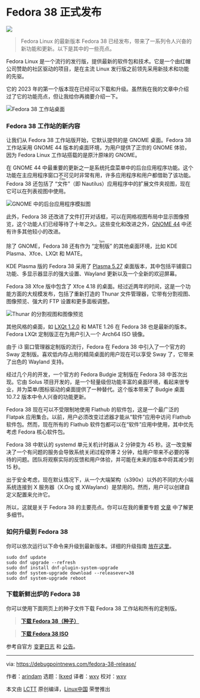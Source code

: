 [#]: subject: "Fedora 38 is Officially Released. This is What’s New"
[#]: via: "https://debugpointnews.com/fedora-38-release/"
[#]: author: "arindam https://debugpointnews.com/author/dpicubegmail-com/"
[#]: collector: "lkxed"
[#]: translator: "wxy"
[#]: reviewer: "wxy"
[#]: publisher: "wxy"
[#]: url: "https://linux.cn/article-15741-1.html"

Fedora 38 正式发布
======

![][0]

> Fedora Linux 的最新版本 Fedora 38 已经发布，带来了一系列令人兴奋的新功能和更新。以下是其中的一些亮点。

Fedora Linux 是一个流行的发行版，提供最新的软件包和技术。它是一个由红帽公司赞助的社区驱动的项目，是在主流 Linux 发行版之前领先采用新技术和功能的先驱。

它的 2023 年的第一个版本现在已经可以下载和升级。虽然我在我的文章中介绍过了它的功能亮点，但让我给你再摘要介绍一下。

![Fedora 38 工作站桌面][1]

### Fedora 38 工作站的新内容

让我们从 Fedora 38 工作站版开始，它默认提供的是 GNOME 桌面。Fedora 38 工作站采用 GNOME 44 版本的桌面环境，为用户提供了正宗的 GNOME 体验，因为 Fedora Linux 工作站搭载的是原汁原味的 GNOME。

在 GNOME 44 中最重要的更新之一是系统托盘菜单中的后台应用程序功能。这个功能在主应用程序窗口不可见时非常有用，许多应用程序和用户都借助了该功能。Fedora 38 还包括了 “<ruby>文件<rt>Files</rt></ruby>”（即 Nautilus）应用程序中的扩展文件夹视图，现在它可以在列表视图中使用。

![GNOME 中的后台应用程序模拟图][2]

此外，Fedora 38 还改进了文件打开对话框，可以在网格视图布局中显示图像预览，这个功能人们已经等待了十年之久。这些变化和改进之外，[GNOME 44][3] 中还有许多其他较小的改进。

除了 GNOME，Fedora 38 还有作为 “<ruby>定制版<rt>Spin</rt></ruby>” 的其他桌面环境，比如 KDE Plasma、Xfce、LXQt 和 MATE。

KDE Plasma 版的 Fedora 38 采用了 [Plasma 5.27][4] 桌面版本，其中包括平铺窗口功能、多显示器显示的强大设置、Wayland 更新以及一个全新的欢迎屏幕。

Fedora 38 Xfce 版中包含了 Xfce 4.18 的桌面。经过近两年的时间，这是一个功能方面的大规模发布，包括了重新打造的 Thunar 文件管理器，它带有分割视图、图像预览、强大的 FTP 设置和更多面板调整。

![Thunar 的分割视图和图像预览][5]

其他风格的桌面，如 [LXQt 1.2.0][6] 和 MATE 1.26 在 Fedora 38 也是最新的版本。Fedora LXQt 定制版正在为用户引入一个 Arch64 ISO 镜像。

由于 i3 窗口管理器定制版的流行，Fedora 在 Fedora 38 中引入了一个官方的 Sway 定制版。喜欢低内存占用的精简桌面的用户现在可以享受 Sway 了，它带来了出色的 Wayland 支持。

经过几个月的开发，一个官方的 Fedora Budgie 定制版在 Fedora 38 中首次出现。它由 Solus 项目开发的，是一个轻量级但功能丰富的桌面环境，看起来很专业，并为菜单/图标驱动的桌面提供了一种替代。这个版本带来了 Budgie 桌面 10.7.2 版本中令人兴奋的功能更新。

Fedora 38 现在可以不受限制地使用 Flathub 的软件包，这是一个最广泛的 Flatpak 应用集合。以前，用户必须改变过滤器才能从“软件”应用中访问 Flathub 软件包。然而，现在所有的 Flathub 软件包都可以在“软件”应用中使用，其中优先考虑 Fedora 核心软件包。

Fedora 38 中默认的 systemd 单元关机计时器从 2 分钟变为 45 秒。这一改变解决了一个有问题的服务会导致系统关闭过程停滞 2 分钟，给用户带来不必要的等待的问题。团队将观察实际的反馈和用户体验，并可能在未来的版本中将其减少到 15 秒。

出于安全考虑，现在默认情况下，从一个大端架构（s390x）以外的不同的大小端系统连接到 X 服务器（X.Org 或 XWayland）是禁用的。然而，用户可以创建自定义配置来允许它。

所以，这就是关于 Fedora 38 的主要亮点。你可以在我的重要专题 [文章][7] 中了解更多细节。

### 如何升级到 Fedora 38

你可以依次运行以下命令来升级到最新版本。详细的升级指南 [放在这里][8]。

```
sudo dnf update
sudo dnf upgrade --refresh
sudo dnf install dnf-plugin-system-upgrade
sudo dnf system-upgrade download --releasever=38
sudo dnf system-upgrade reboot
```

### 下载新鲜出炉的 Fedora 38

你可以使用下面网页上的种子文件下载 Fedora 38 工作站和所有的定制版。

> **[下载 Fedora 38（种子）][9]**

> **[下载 Fedora 38 ISO][10]**

参考自官方 [变更日志][11] 和 [公告][12]。

--------------------------------------------------------------------------------

via: https://debugpointnews.com/fedora-38-release/

作者：[arindam][a]
选题：[lkxed][b]
译者：[wxy](https://github.com/wxy)
校对：[wxy](https://github.com/wxy)

本文由 [LCTT](https://github.com/LCTT/TranslateProject) 原创编译，[Linux中国](https://linux.cn/) 荣誉推出

[a]: https://debugpointnews.com/author/dpicubegmail-com/
[b]: https://github.com/lkxed/
[1]: https://debugpointnews.com/wp-content/uploads/2023/04/Fedora-38-Workstation-desktop.jpg
[2]: https://www.debugpoint.com/wp-content/uploads/2023/02/Background-apps-mockup-in-GNOME-1024x576.jpg
[3]: https://www.debugpoint.com/gnome-44/
[4]: https://www.debugpoint.com/kde-plasma-5-27/
[5]: https://www.debugpoint.com/wp-content/uploads/2023/02/Thunar-split-view-and-image-preview.jpg
[6]: https://www.debugpoint.com/lxqt-1-2-0-features/
[7]: https://www.debugpoint.com/fedora-38/
[8]: https://www.debugpoint.com/upgrade-fedora-38-from-fedora-37/
[9]: https://torrent.fedoraproject.org/
[10]: https://fedoraproject.org/workstation/download/
[11]: https://fedoraproject.org/wiki/Releases/38/ChangeSet
[12]: https://fedoramagazine.org/whats-new-fedora-38-workstation/
[13]: https://floss.social/@debugpoint
[0]: https://img.linux.net.cn/data/attachment/album/202304/21/094903rq21hgkbog6ky1jb.jpg